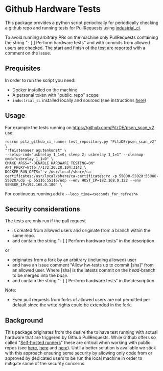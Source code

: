 # Github Hardware Tests
This package provides a python script periodically for periodically checking a github repo and running tests for PullRequests using [industrial_ci](https://github.com/ros-industrial/industrial_ci).

To avoid running arbitrary PRs on the machine only PullRequests containing the string "- [ ] Perform hardware tests" and with commits from allowed users are checked. The start and finish of the test are reported with a comment on the issue.

## Prequisites
In order to run the script you need:
- Docker installed on the machine
- A personal token with "public_repo" scope
- `industrial_ci` installed locally and sourced (see instructions [here](https://github.com/ros-industrial/industrial_ci/blob/master/doc/index.rst#simplest-way-to-run-locally))
## Usage
For example the tests running on https://github.com/PilzDE/psen_scan_v2 use:
```
rosrun pilz_github_ci_runner test_repository.py "PilzDE/psen_scan_v2" \
"rfeistenauer agutenkunst" \
--setup-cmd="usbrelay 1_1=0; sleep 2; usbrelay 1_1=1" --cleanup-cmd="usbrelay 1_1=0" \
CMAKE_ARGS="-DENABLE_HARDWARE_TESTING=ON"
APT_PROXY=http://172.20.20.104:3142 \
DOCKER_RUN_OPTS="-v /usr/local/share/ca-certificates:/usr/local/share/ca-certificates:ro -p 55000-55020:55000-55020/udp -p 55116:55116/udp --env HOST_IP=192.168.0.122 --env SENSOR_IP=192.168.0.100" \
```
For continuous running add a `--loop_time=<seconds_for_refresh>`

## Security considerations
The tests are only run if the pull request

- is created from allowed users and originate from a branch within the same repo.
- and contain the string "- [ ] Perform hardware tests" in the description.

or

- originates from a fork by an arbitrary (including allowed) user
- and have an issue comment "Allow hw-tests up to commit [sha]" from an allowed user. Where [sha] is the latests commit on the *head*-branch to be merged into the *base*.
- and contain the string "- [ ] Perform hardware tests" in the description.

Note:
- Even pull requests from forks of allowed users are not permitted per default since the write rights could be extended in the fork.

## Background
This package originates from the desire the to have test running with actual hardware that are triggered by Github PullRequests. While Github offers so called "[Self-hosted runners](https://docs.github.com/en/actions/hosting-your-own-runners)" these are critical when working with public repos (see [here](https://docs.github.com/en/actions/hosting-your-own-runners/about-self-hosted-runners#self-hosted-runner-security-with-public-repositories), [here](https://github.community/t/self-hosted-runner-security-with-public-repositories/17860/11) and [here](https://github.com/actions/runner/issues/494)). Until a better solution is available we stick with this approach ensuring some security by allowing only code from or approved by dedicated users to be run the local machine in order to mitigate some of the security concerns.
